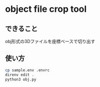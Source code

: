 # object file crop tool

## できること
obj形式の3Dファイルを座標ベースで切り出す

## 使い方
``` sh
cp sample.env .envrc
direnv edit .
python3 obj.py
```
